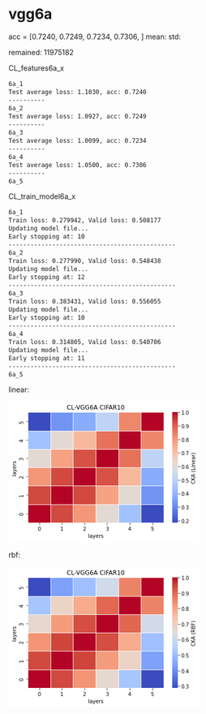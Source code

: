 # vgg6a
acc = [0.7240, 0.7249, 0.7234, 0.7306, ] mean: std: 

remained: 11975182

CL_features6a_x
```
6a_1
Test average loss: 1.1030, acc: 0.7240
----------
6a_2
Test average loss: 1.0927, acc: 0.7249
----------
6a_3
Test average loss: 1.0099, acc: 0.7234
----------
6a_4
Test average loss: 1.0500, acc: 0.7306
----------
6a_5

```

CL_train_model6a_x
```
6a_1
Train loss: 0.279942, Valid loss: 0.508177
Updating model file...
Early stopping at: 10
----------------------------------------------
6a_2
Train loss: 0.277990, Valid loss: 0.548438
Updating model file...
Early stopping at: 12
----------------------------------------------
6a_3
Train loss: 0.383431, Valid loss: 0.556055
Updating model file...
Early stopping at: 10
----------------------------------------------
6a_4
Train loss: 0.314805, Valid loss: 0.540706
Updating model file...
Early stopping at: 11
----------------------------------------------
6a_5

```

linear:

![cl_vgg6a_linear](cl_vgg6a_linear.png)

rbf:

![cl_vgg6a_rbf](cl_vgg6a_rbf.png)
